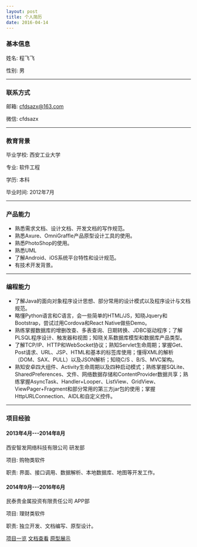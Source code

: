 ```yaml
---
layout: post
title: 个人简历
date: 2016-04-14
---
```



### 基本信息

姓名: 程飞飞

性别: 男

---

### 联系方式

邮箱: cfdsazx@163.com

微信: cfdsazx

---

### 教育背景

毕业学校: 西安工业大学

专业: 软件工程

学历: 本科

毕业时间: 2012年7月

---

### 产品能力

* 熟悉需求文档、设计文档、开发文档的写作规范。
* 熟悉Axure、OmniGraffle产品原型设计工具的使用。
* 熟悉PhotoShop的使用。
* 熟悉UML
* 了解Android、iOS系统平台特性和设计规范。
* 有技术开发背景。

---

### 编程能力

* 了解Java的面向对象程序设计思想、部分常用的设计模式以及程序设计与文档规范。
* 略懂Python语言和C语言，会一些简单的HTML/JS，知晓Jquery和Bootstrap，尝试过用Cordova和React Native做些Demo。
* 熟练掌握数据库的增删改查、多表查询、日期转换、JDBC驱动程序；了解PLSQL程序设计、触发器和视图；知晓关系数据库模型和数据库产品类型。
* 了解TCP/IP、HTTP和WebSocket协议；熟知Servlet生命周期；掌握Get、Post请求、URL、JSP、HTML和基本的标签库使用；懂得XML的解析（DOM、SAX、PULL）以及JSON解析；知晓C/S 、B/S、MVC架构。
* 熟知安卓四大组件、Activity生命周期以及四种启动模式；熟练掌握SQLite、SharedPreferences、文件、网络数据存储和ContentProvider数据共享；熟练掌握AsyncTask、Handler+Looper、ListView、GridView、ViewPager+Fragment和部分常用的第三方jar包的使用；掌握HttpURLConnection、AIDL和自定义控件。

---

### 项目经验

#### 2013年4月---2014年8月

西安智发网络科技有限公司  研发部

项目: 购物类软件

职责: 界面、接口调用、数据解析、本地数据库、地图等开发工作。

#### 2014年9月---2016年6月

民泰贵金属投资有限责任公司  APP部

项目: 理财类软件

职责: 独立开发、文档编写、原型设计。

[项目一览](http://chengfeifei.github.io/blog/2016/04/13/develop-years/)
[文档查看](http://7xv9u1.com1.z0.glb.clouddn.com/app-design-document.pdf)
[原型展示](http://7xv9u1.com1.z0.glb.clouddn.com/app-axure.pdf)